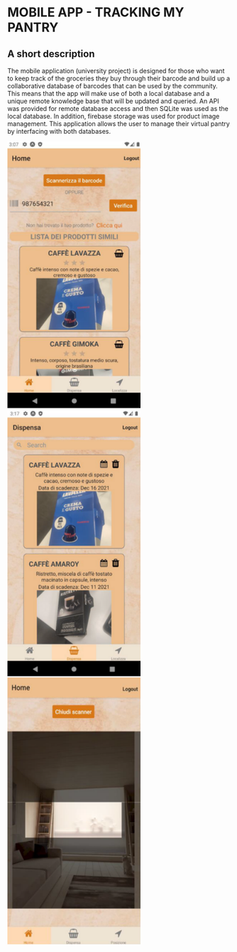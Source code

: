 # MOBILE APP - TRACKING MY PANTRY

## A short description

The mobile application (university project) is designed for those who want to keep track of the groceries they buy through their barcode and build up a collaborative database of barcodes that can be used by the community. This means that the app will make use of both a local database and a unique remote knowledge base that will be updated and queried. An API was provided for remote database access and then SQLite was used as the local database. In addition, firebase storage was used for product image management. This application allows the user to manage their virtual pantry by interfacing with both databases.

<div>
<img src="assets/unknown.png" alt="drawing" width="300" height="600"/>
<img src="assets/unknown2.png" alt="drawing" width="300" height="600"/>
<img src="assets/unknown3.png" alt="drawing" width="300" height="600"/>
</div>
